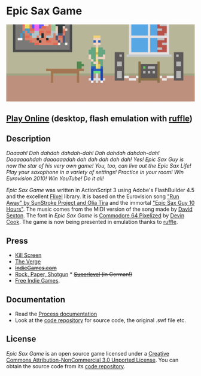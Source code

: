 # Epic Sax Game

![](images/epic-sax-game-banner.png)

## [Play Online](https://pippinbarr.com/epic-sax-game/) (desktop, flash emulation with [ruffle](https://ruffle.rs))

## Description

*Daaaah! Dah dahdah dahdah-dah! Dah dahdah dahdah-dah! Daaaaaahdah daaaaaadah dah dah dah dah dah! Yes! Epic Sax Guy is now the star of his very own game! You, too, can live out the Epic Sax Life! Play your saxophone in a variety of settings! Practice in your room! Win Eurovision 2010! Win YouTube! Do it all!*

*Epic Sax Game* was written in ActionScript 3 using Adobe's FlashBuilder 4.5 and the excellent [Flixel](http://www.flixel.org/) library. It is based on the Eurovision song ["Run Away" by SunStroke Project and Olia Tira](http://www.youtube.com/watch?v=C-VMHOlCyW8) and the immortal ["Epic Sax Guy 10 Hours"](http://www.youtube.com/watch?v=KHy7DGLTt8g). The music comes from the MIDI version of the song made by [David Sexton](http://www.midi.ru/home/138892/). The font in *Epic Sax Game* is [Commodore 64 Pixelized](http://www.dafont.com/commodore-64-pixelized.font) by [Devin Cook](http://www.devincook.com/). The game is now being presented in emulation thanks to [ruffle](https://ruffle.rs).

## Press

* [Kill Screen](https://killscreen.com/previously/articles/play-day-epic-sax-swinging-epic-sax-game/)
* [The Verge](http://www.theverge.com/2012/3/27/2906548/epic-sax-guy-game-pippin-bar)
* ~~[IndieGames.com](http://indiegames.com/2012/03/browser_game_pick_epic_sax_gam.html)~~
* [Rock, Paper, Shotgun](http://www.rockpapershotgun.com/2012/03/29/kenny-g-hero-epic-sax/)
* ~~[Superlevel](http://superlevel.de/spiele/epic-sax-game) (in German!)~~
* [Free Indie Games](http://www.freeindiegam.es/2012/03/epic-sax-game-pippin-barr/).

## Documentation

* Read the [Process documentation](../process)
* Look at the [code repository](https://github.com/pippinbarr/epic-sax-game) for source code, the original .swf file etc.

## License

*Epic Sax Game* is an open source game licensed under a [Creative Commons Attribution-NonCommercial 3.0 Unported License](http://creativecommons.org/licenses/by-nc/3.0/). You can obtain the source code from its [code repository](https://github.com/pippinbarr/epic-sax-game).
